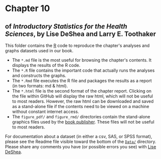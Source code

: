 Chapter 10
================
## of *Introductory Statistics for the Health Sciences*, by Lise DeShea and Larry E. Toothaker

This folder contains the [R](http://www.r-project.org/) code to reproduce the chapter's analyses and graphs datasets used in our book. 

 * The `*.md` file is the most useful for browsing the chapter's contents.  It displays the results of the R code.
 * The `*.R` file contains the important code that actually runs the analyses and constructs the graphs.
 * The `*.Rmd` file executes the R file and packages the results as a report (in two formats: md & html).
 * The `*.html` file is the second format of the chapter report.  Clicking on the file within GitHub will display the raw html, which will not be useful to most readers.  However, the raw html can be downloaded and saved as a stand-alone file if the contents need to be viewed on a machine without constant internet access.
 * The `figure_pdf/` and `figure_rmd/` directories contain the stand-alone graphics files used by the [book publisher](http://www.crcpress.com/browse/category/STA02A).  These files will not be useful to most readers.

For documentation about a dataset (in either a csv, SAS, or SPSS format), please see the Readme file visible toward the bottom of the [`Data/`](https://github.com/OuhscBbmc/DeSheaToothakerIntroStats/blob/master/data) directory.  Please share any comments you have (or possible errors you see) with [Lise DeShea](http://nursing.ouhsc.edu/Research/meet-our-team.cfm).
